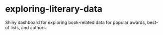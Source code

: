 # exploring-literary-data
Shiny dashboard for exploring book-related data for popular awards, best-of lists, and authors
